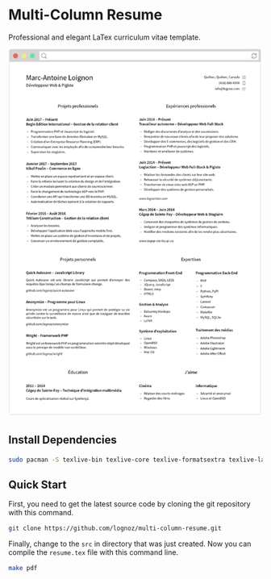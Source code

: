 # Multi-Column Resume
Professional and elegant LaTex curriculum vitae template.

![Curriculum vitae example](example.png)

## Install Dependencies
``` sh
sudo pacman -S texlive-bin texlive-core texlive-formatsextra texlive-latexextra
```

## Quick Start
First, you need to get the latest source code by cloning the git repository with this command.
``` sh
git clone https://github.com/lognoz/multi-column-resume.git
```

Finally, change to the `src` in directory that was just created. Now you can compile the `resume.tex` file with this command line.
``` sh
make pdf
```

